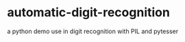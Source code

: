 automatic-digit-recognition
===========================

a python demo use in  digit recognition with PIL and pytesser 

